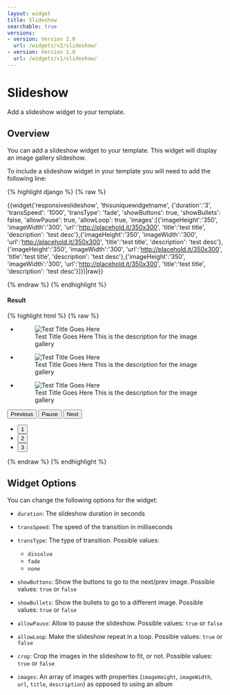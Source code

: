 ```yaml
---
layout: widget
title: Slideshow
searchable: true
versions:
- version: Version 2.0
  url: /widgets/v2/slideshow/
- version: Version 1.0
  url: /widgets/v1/slideshow/
---
```


# Slideshow

Add a slideshow widget to your template.

## Overview

You can add a slideshow widget to your template. This widget will display an image gallery slideshow.

To include a slideshow widget in your template you will need to add the following line:

{% highlight django %}
{% raw %}

  {{widget('responsiveslideshow', 'thisuniquewidgetname', {'duration':'3', 'transSpeed': '1000', 'transType': 'fade', 'showButtons': true, 'showBullets': false, 'allowPause': true, 'allowLoop': true, 'images':[{'imageHeight':'350', 'imageWidth':'300', 'url':'http://placehold.it/350x300', 'title':'test title', 'description': 'test desc'},{'imageHeight':'350', 'imageWidth':'300', 'url':'http://placehold.it/350x300', 'title':'test title', 'description': 'test desc'},{'imageHeight':'350', 'imageWidth':'300', 'url':'http://placehold.it/350x300', 'title':'test title', 'description': 'test desc'},{'imageHeight':'350', 'imageWidth':'300', 'url':'http://placehold.it/350x300', 'title':'test title', 'description': 'test desc'}]})|raw}}

{% endraw %}
{% endhighlight %}


<h4>Result</h4>
{% highlight html %}
{% raw %}

<div id="page-zones__main-widgets__responsiveslideshowWidget" data-name="responsiveslideshow" class="widget  widget--zone-widget">
  <div class="bk-responsiveslideshow  responsiveslideshow  widget__responsiveslideshow">
    <ul class="slides-list  responsiveslideshow__slides-list  cover">
      <li data-ref="0" class="slide-item  responsiveslideshow__slide-item  responsiveslideshow-image-item  js-responsiveslideshow-image-item  current">
        <figure class="figure  responsiveslideshow__figure  " style="background-image:url('http://placehold.it/2250x800');">
          <img class="image  responsiveslideshow__image  js-responsiveslideshow-image" src="//placehold.it/2250x800" alt="Test Title Goes Here">
          <figcaption class="caption  responsiveslideshow__caption">
            <span class="image-title  responsiveslideshow__image-title">Test Title Goes Here</span>
            <span class="image-description  responsiveslideshow__image-description">This is the description for the image gallery</span>
          </figcaption>
        </figure>
      </li>
      <li data-ref="1" class="slide-item  responsiveslideshow__slide-item  responsiveslideshow-image-item  js-responsiveslideshow-image-item">
        <figure class="figure  responsiveslideshow__figure  " style="background-image:url('http://placehold.it/300x100');">
          <img class="image  responsiveslideshow__image  js-responsiveslideshow-image" src="//placehold.it/300x100" alt="Test Title Goes Here">
          <figcaption class="caption  responsiveslideshow__caption">
            <span class="image-title  responsiveslideshow__image-title">Test Title Goes Here</span>
            <span class="image-description  responsiveslideshow__image-description">This is the description for the image gallery</span>
          </figcaption>
        </figure>
      </li>
      <li data-ref="2" class="slide-item  responsiveslideshow__slide-item  responsiveslideshow-image-item  js-responsiveslideshow-image-item">
        <figure class="figure  responsiveslideshow__figure  " style="background-image:url('http://placehold.it/250x250');">
          <img class="image  responsiveslideshow__image  js-responsiveslideshow-image" src="//placehold.it/250x250" alt="Test Title Goes Here">
          <figcaption class="caption  responsiveslideshow__caption">
            <span class="image-title  responsiveslideshow__image-title">Test Title Goes Here</span>
            <span class="image-description  responsiveslideshow__image-description">This is the description for the image gallery</span>
          </figcaption>
        </figure>
      </li>
    </ul>
    <nav class="slide-navigation  responsiveslideshow__slide-navigation">
      <button class="previous-button  button  icon  icon--previous  responsiveslideshow__previous-button js-btn-prev js-slide-ctrl" data-ref="5">
        <span class="control-text  responsiveslideshow__control-text">Previous</span>
      </button>
      <button class="pause-toggle  button  icon  icon--pause  responsiveslideshow__pause-toggle js-btn-play">
        <span class="control-text  responsiveslideshow__control-text">Pause</span>
      </button>
      <button class="next-button  button  icon  icon--next  responsiveslideshow__next-button js-btn-next js-slide-ctrl" data-ref="5">
        <span class="control-text  responsiveslideshow__control-text">Next</span>
      </button>
    </nav>
    <nav class="slide-pagination  responsiveslideshow__slide-pagination">
      <ul class="pagination-list  responsiveslideshow__pagination-list">
        <li data-ref="0" class="pagination-item  responsiveslideshow__pagination-item js-dot js-slide-ctrl  selected">
          <button class="button  button--pagination  responsiveslideshow__button">1</button>
        </li>
        <li data-ref="1" class="pagination-item  responsiveslideshow__pagination-item js-dot js-slide-ctrl ">
          <button class="button  button--pagination  responsiveslideshow__button">2</button>
        </li>
        <li data-ref="2" class="pagination-item  responsiveslideshow__pagination-item js-dot js-slide-ctrl ">
          <button class="button  button--pagination  responsiveslideshow__button">3</button>
        </li>
      </ul>
    </nav>
  </div>
</div>

{% endraw %}
{% endhighlight %}

## Widget Options

You can change the following options for the widget:

* ```duration```: The slideshow duration in seconds

* ```transSpeed```: The speed of the transition in milliseconds

* ```transType```: The type of transition. Possible values:

  * ```dissolve```
  * ```fade```
  * ```none```

* ```showButtons```: Show the buttons to go to the next/prev image. Possible values: ```true``` or ```false```

* ```showBullets```: Show the bullets to go to a different image. Possible values: ```true``` or ```false```

* ```allowPause```: Allow to pause the slideshow. Possible values: ```true``` or ```false```

* ```allowLoop```: Make the slideshow repeat in a loop. Possible values: ```true``` or ```false```

* ```crop```: Crop the images in the slideshow to fit, or not. Possible values: ```true``` or ```false```

* ```images```: An array of images with properties (```imageHeight```, ```imageWidth```, ```url```, ```title```, ```description```) as opposed to using an album
